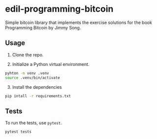 # edil-programming-bitcoin

Simple bitcoin library that implements the exercise solutions for the book Programming Bitcoin by Jimmy Song.

## Usage

1. Clone the repo.

2. Initialize a Python virtual environment.

``` bash
pyhton -m venv .venv
source .venv/bin/activate
```

3. Install the dependencies

``` bash
pip intall -r requirements.txt
```

## Tests

To run the tests, use `pytest`.

``` bash
pytest tests
```
